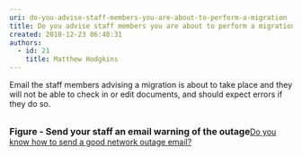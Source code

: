 ```yaml
---
uri: do-you-advise-staff-members-you-are-about-to-perform-a-migration
title: Do you advise staff members you are about to perform a migration
created: 2010-12-23 06:48:31
authors:
  - id: 21
    title: Matthew Hodgkins
---
```





<span class='intro'> 
  <p>Email the staff members advising a migration is about to take place and they will not be able to check in or edit documents, and should expect errors if they do so.</p>
<p>&#160;<img src="/PublishingImages/OutageEmail.png" alt="" /><br>
<font class="ms-rteCustom-FigureNormal" size="+0"><b>Figure - Send your staff an email warning of the outage</b></font><a href="http&#58;//www.ssw.com.au/ssw/Standards/Rules/RulesToBetterNetworks.aspx#rebootrestart">Do you know how to send a good network outage email?</a> </p>
 </span>




